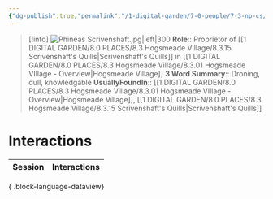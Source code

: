 ```yaml
---
{"dg-publish":true,"permalink":"/1-digital-garden/7-0-people/7-3-np-cs/phineas-scrivenshaft/","tags":["#person","#hogsmeade","#hogsmeade-resident","#shopkeeper"]}
---
```


>[!info] 
>![Phineas Scrivenshaft.jpg|left|300](/img/user/1%20DIGITAL%20GARDEN/7.0%20PEOPLE/7.3%20NPCs/Headshots/Phineas%20Scrivenshaft.jpg)
>**Role**:: Proprietor of [[1 DIGITAL GARDEN/8.0 PLACES/8.3 Hogsmeade Village/8.3.15 Scrivenshaft's Quills\|Scrivenshaft's Quills]] in [[1 DIGITAL GARDEN/8.0 PLACES/8.3 Hogsmeade Village/8.3.01 Hogsmeade VIllage - Overview\|Hogsmeade Village]]
>**3 Word Summary**:: Droning, dull, knowledgable
>**UsuallyFoundIn**:: [[1 DIGITAL GARDEN/8.0 PLACES/8.3 Hogsmeade Village/8.3.01 Hogsmeade VIllage - Overview\|Hogsmeade Village]], [[1 DIGITAL GARDEN/8.0 PLACES/8.3 Hogsmeade Village/8.3.15 Scrivenshaft's Quills\|Scrivenshaft's Quills]]

# Interactions

| Session | Interactions |
| ------- | ------------ |

{ .block-language-dataview}
